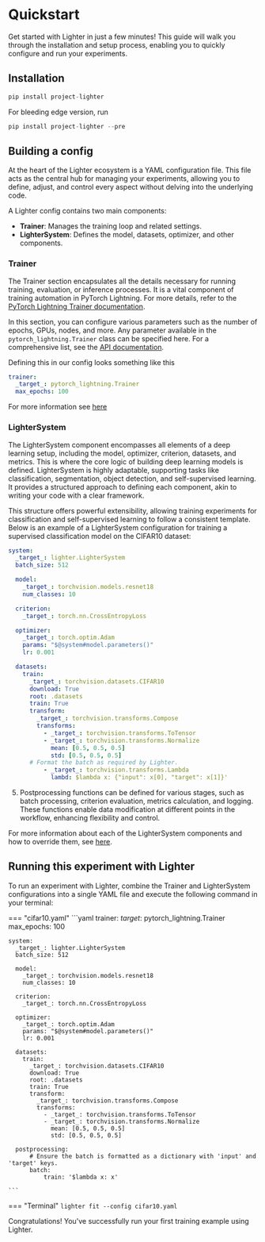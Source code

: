 # Quickstart 
Get started with Lighter in just a few minutes! This guide will walk you through the installation and setup process, enabling you to quickly configure and run your experiments.

## Installation

```python
pip install project-lighter
```

For bleeding edge version, run
```python
pip install project-lighter --pre
```


## Building a config
At the heart of the Lighter ecosystem is a YAML configuration file. This file acts as the central hub for managing your experiments, allowing you to define, adjust, and control every aspect without delving into the underlying code.

A Lighter config contains two main components:

- **Trainer**: Manages the training loop and related settings.
- **LighterSystem**: Defines the model, datasets, optimizer, and other components.

### Trainer
The Trainer section encapsulates all the details necessary for running training, evaluation, or inference processes. It is a vital component of training automation in PyTorch Lightning. For more details, refer to the [PyTorch Lightning Trainer documentation](https://lightning.ai/docs/pytorch/stable/common/trainer.html).

In this section, you can configure various parameters such as the number of epochs, GPUs, nodes, and more. Any parameter available in the `pytorch_lightning.Trainer` class can be specified here. For a comprehensive list, see the [API documentation](https://lightning.ai/docs/pytorch/stable/common/trainer.html#trainer-class-api).

Defining this in our config looks something like this
```yaml
trainer:
  _target_: pytorch_lightning.Trainer
  max_epochs: 100
```

For more information see [here](./config.md)

### LighterSystem
The LighterSystem component encompasses all elements of a deep learning setup, including the model, optimizer, criterion, datasets, and metrics. This is where the core logic of building deep learning models is defined. LighterSystem is highly adaptable, supporting tasks like classification, segmentation, object detection, and self-supervised learning. It provides a structured approach to defining each component, akin to writing your code with a clear framework.

This structure offers powerful extensibility, allowing training experiments for classification and self-supervised learning to follow a consistent template. Below is an example of a LighterSystem configuration for training a supervised classification model on the CIFAR10 dataset:

```yaml
system:
  _target_: lighter.LighterSystem
  batch_size: 512

  model:
    _target_: torchvision.models.resnet18
    num_classes: 10

  criterion:
    _target_: torch.nn.CrossEntropyLoss

  optimizer:
    _target_: torch.optim.Adam
    params: "$@system#model.parameters()"
    lr: 0.001

  datasets:
    train:
      _target_: torchvision.datasets.CIFAR10
      download: True
      root: .datasets
      train: True
      transform:
        _target_: torchvision.transforms.Compose
        transforms:
          - _target_: torchvision.transforms.ToTensor
          - _target_: torchvision.transforms.Normalize
            mean: [0.5, 0.5, 0.5]
            std: [0.5, 0.5, 0.5]
      # Format the batch as required by Lighter.
          - _target_: torchvision.transforms.Lambda
            lambd: $lambda x: {"input": x[0], "target": x[1]}'

```

5.  Postprocessing functions can be defined for various stages, such as batch processing, criterion evaluation, metrics calculation, and logging. These functions enable data modification at different points in the workflow, enhancing flexibility and control.

For more information about each of the LighterSystem components and how to override them, see [here](./config.md).

## Running this experiment with Lighter
To run an experiment with Lighter, combine the Trainer and LighterSystem configurations into a single YAML file and execute the following command in your terminal:

=== "cifar10.yaml"
    ```yaml
    trainer:
      _target_: pytorch_lightning.Trainer
      max_epochs: 100
      
    system:
      _target_: lighter.LighterSystem
      batch_size: 512

      model:
        _target_: torchvision.models.resnet18
        num_classes: 10

      criterion:
        _target_: torch.nn.CrossEntropyLoss

      optimizer:
        _target_: torch.optim.Adam
        params: "$@system#model.parameters()"
        lr: 0.001

      datasets:
        train:
          _target_: torchvision.datasets.CIFAR10
          download: True
          root: .datasets
          train: True
          transform:
            _target_: torchvision.transforms.Compose
            transforms:
              - _target_: torchvision.transforms.ToTensor
              - _target_: torchvision.transforms.Normalize
                mean: [0.5, 0.5, 0.5]
                std: [0.5, 0.5, 0.5]

      postprocessing:
          # Ensure the batch is formatted as a dictionary with 'input' and 'target' keys.
          batch:
              train: '$lambda x: x'

    ```
=== "Terminal"
    ```
    lighter fit --config cifar10.yaml
    ```


Congratulations! You've successfully run your first training example using Lighter.
